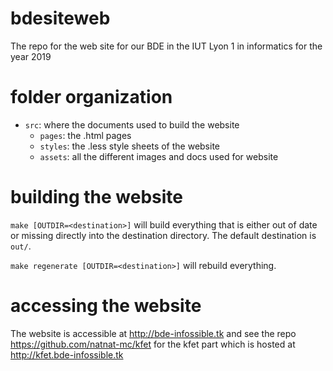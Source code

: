 # bdesiteweb
The repo for the web site for our BDE in the IUT Lyon 1 in informatics for the year 2019

# folder organization
- `src`: where the documents used to build the website
    - `pages`: the .html pages
    - `styles`: the .less style sheets of the website
    - `assets`: all the different images and docs used for website

# building the website
`make [OUTDIR=<destination>]` will build everything that is either out of date or missing directly into the destination directory. The default destination is `out/`.

`make regenerate [OUTDIR=<destination>]` will rebuild everything.

# accessing the website
The website is accessible at http://bde-infossible.tk and see the repo https://github.com/natnat-mc/kfet for the kfet part which is hosted at http://kfet.bde-infossible.tk